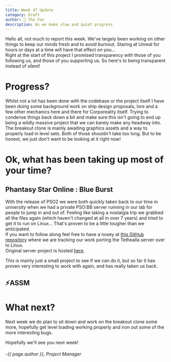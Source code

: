 ```yaml
---
title: Week 47 Update
category: Draft
author: 🦊 The Fox
description: As we make slow and quiet progress
---
```


Hello all, not much to report this week. We've largely been working on other things to keep our minds fresh and to avoid burnout. Staring at Unreal for hours or days at a time will have that effect on you...  
Right at the start of this project I promised transparency with those of you following us, and those of you supporting us. So here's to being transparent instead of silent!

# Progress?

Whilst not a lot has been done with the codebase or the project itself I have been doing some background work on ship design proposals, lore and a few other mechanics here and there for Corporeality itself. Trying to condense things back down a bit and make sure this isn't going to end up being a wildly massive project that we can barely make any headway into.  
The breakout clone is mainly awaiting graphics assets and a way to properly load in level sets. Both of those shouldn't take too long. But to be honest, we just don't want to be looking at it right now!

# Ok, what has been taking up most of your time?

## Phantasy Star Online : Blue Burst

With the release of PSO2 we were both quickly taken back to our time in university when we had a private PSO:BB server running in our lab for people to jump in and out of. Feeling like taking a nostalgia trip we grabbed all the files again (which haven't changed at all in over 7 years) and tried to get it to run on Linux... That's proven to be a little tougher than we anticipated.  
If you want to follow along feel free to have a nosey at [this GitHub repository](https://github.com/shockkolate/tethealla) where we are tracking our work porting the Tethealla server over to Linux.  
Original server project is hosted [here](https://www.pioneer2.net/community/threads/tethealla-server-setup-instructions.1/).  

This is mainly just a small project to see if we can do it, but so far it has proven very interesting to work with again, and has really taken us back.

## ⚡ASSM




# What next?

Next week we do plan to sit down and work on the breakout clone some more, hopefully get level loading working properly and iron out some of the more interesting bugs.



Hopefully we'll see you next week!

###### -{{ page.author }}, Project Manager
